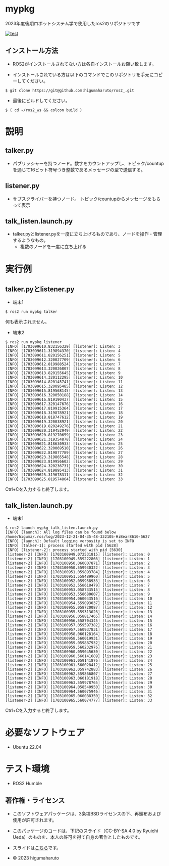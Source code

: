 # mypkg
2023年度後期ロボットシステム学で使用したros2のリポジトリです
  
[![test](https://github.com/higumaharuto/ros2_/actions/workflows/test.yml/badge.svg)](https://github.com/higumaharuto/ros2_/actions/workflows/test.yml)  
  
## インストール方法  
  
* ROS2がインストールされてない方は各自インストールお願い致します。 
  
* インストールされている方は以下のコマンドでこのリポジトリを手元にコピーしてください。  
```  
$ git clone https://git@github.com:higumaharuto/ros2_.git  
```  
  
* 最後にビルドしてください。  
```  
$ ( cd ~/ros2_ws && colcon build )  
```  
  
# 説明
## talker.py  
* パブリッシャーを持つノード。数字をカウントアップし、トピック/countupを通じて16ビット符号つき整数であるメッセージの型で送信する。  
  
## listener.py  
* サブスクライバーを持つノード。 トピック/countupからメッセージをもらって表示  
  
## talk_listen.launch.py  
* talker.pyとlistener.pyを一度に立ち上げるものであり、ノードを操作・管理するようなもの。  
     * 複数のノードを一度に立ち上げる  
  
# 実行例  
## talker.pyとlistener.py
* 端末1  
```  
$ ros2 run mypkg talker  
``` 
何も表示されません。  

* 端末2  
```  
$ ros2 run mypkg listener  
[INFO] [1703099610.832156329] [listener]: Listen: 3  
[INFO] [1703099611.319894370] [listener]: Listen: 4  
[INFO] [1703099611.820156251] [listener]: Listen: 5  
[INFO] [1703099612.320027709] [listener]: Listen: 6  
[INFO] [1703099612.819988524] [listener]: Listen: 7  
[INFO] [1703099613.320026807] [listener]: Listen: 8  
[INFO] [1703099613.820155645] [listener]: Listen: 9  
[INFO] [1703099614.320112295] [listener]: Listen: 10  
[INFO] [1703099614.820145741] [listener]: Listen: 11  
[INFO] [1703099615.320095485] [listener]: Listen: 12  
[INFO] [1703099615.819568145] [listener]: Listen: 13  
[INFO] [1703099616.320050188] [listener]: Listen: 14  
[INFO] [1703099616.819190437] [listener]: Listen: 15  
[INFO] [1703099617.320147676] [listener]: Listen: 16  
[INFO] [1703099617.819915364] [listener]: Listen: 17  
[INFO] [1703099618.319878921] [listener]: Listen: 18  
[INFO] [1703099618.818747612] [listener]: Listen: 19  
[INFO] [1703099619.320038921] [listener]: Listen: 20  
[INFO] [1703099619.820249276] [listener]: Listen: 21  
[INFO] [1703099620.319452949] [listener]: Listen: 22  
[INFO] [1703099620.819270659] [listener]: Listen: 23  
[INFO] [1703099621.319354878] [listener]: Listen: 24  
[INFO] [1703099621.818630933] [listener]: Listen: 25  
[INFO] [1703099622.320069510] [listener]: Listen: 26  
[INFO] [1703099622.819877789] [listener]: Listen: 27  
[INFO] [1703099623.319865548] [listener]: Listen: 28  
[INFO] [1703099623.819956602] [listener]: Listen: 29  
[INFO] [1703099624.320236731] [listener]: Listen: 30  
[INFO] [1703099624.819895413] [listener]: Listen: 31  
[INFO] [1703099625.319678311] [listener]: Listen: 32  
[INFO] [1703099625.819574864] [listener]: Listen: 33  
```
Ctrl+Cを入力すると終了します。  
## talk_listen.launch.py  
* 端末1  
```  
$ ros2 launch mypkg talk_listen.launch.py  
[INFO] [launch]: All log files can be found below /home/higuma/.ros/log/2023-12-21-04-35-48-332105-HiBear8610-5627  
[INFO] [launch]: Default logging verbosity is set to INFO  
[INFO] [talker-1]: process started with pid [5628]  
[INFO] [listener-2]: process started with pid [5630]  
[listener-2] [INFO] [1703100949.072531815] [listener]: Listen: 0  
[listener-2] [INFO] [1703100949.559222866] [listener]: Listen: 1  
[listener-2] [INFO] [1703100950.060007871] [listener]: Listen: 2  
[listener-2] [INFO] [1703100950.559930322] [listener]: Listen: 3  
[listener-2] [INFO] [1703100951.059893784] [listener]: Listen: 4  
[listener-2] [INFO] [1703100951.558489960] [listener]: Listen: 5  
[listener-2] [INFO] [1703100952.059958933] [listener]: Listen: 6  
[listener-2] [INFO] [1703100952.558618479] [listener]: Listen: 7  
[listener-2] [INFO] [1703100953.058733515] [listener]: Listen: 8  
[listener-2] [INFO] [1703100953.558680607] [listener]: Listen: 9  
[listener-2] [INFO] [1703100954.060043516] [listener]: Listen: 10  
[listener-2] [INFO] [1703100954.559093037] [listener]: Listen: 11  
[listener-2] [INFO] [1703100955.058720087] [listener]: Listen: 12  
[listener-2] [INFO] [1703100955.559313026] [listener]: Listen: 13  
[listener-2] [INFO] [1703100956.058817465] [listener]: Listen: 14  
[listener-2] [INFO] [1703100956.558704345] [listener]: Listen: 15  
[listener-2] [INFO] [1703100957.059597382] [listener]: Listen: 16  
[listener-2] [INFO] [1703100957.560937831] [listener]: Listen: 17  
[listener-2] [INFO] [1703100958.060128164] [listener]: Listen: 18  
[listener-2] [INFO] [1703100958.560019931] [listener]: Listen: 19  
[listener-2] [INFO] [1703100959.059887932] [listener]: Listen: 20  
[listener-2] [INFO] [1703100959.560232976] [listener]: Listen: 21  
[listener-2] [INFO] [1703100960.059045630] [listener]: Listen: 22  
[listener-2] [INFO] [1703100960.560141689] [listener]: Listen: 23  
[listener-2] [INFO] [1703100961.059141876] [listener]: Listen: 24  
[listener-2] [INFO] [1703100961.560028412] [listener]: Listen: 25  
[listener-2] [INFO] [1703100962.059742883] [listener]: Listen: 26  
[listener-2] [INFO] [1703100962.559866807] [listener]: Listen: 27  
[listener-2] [INFO] [1703100963.060181918] [listener]: Listen: 28  
[listener-2] [INFO] [1703100963.559978765] [listener]: Listen: 29  
[listener-2] [INFO] [1703100964.058540950] [listener]: Listen: 30  
[listener-2] [INFO] [1703100964.560075946] [listener]: Listen: 31  
[listener-2] [INFO] [1703100965.060088350] [listener]: Listen: 32  
[listener-2] [INFO] [1703100965.560074777] [listener]: Listen: 33  
```
Ctrl+Cを入力すると終了します。  

# 必要なソフトウェア  
* Ubuntu 22.04  

# テスト環境  
* ROS2 Humble  

## 著作権・ライセンス  
* このソフトウェアパッケージは、3条項BSDライセンスの下、再頒布および使用が許可されます。  
  
* このパッケージのコードは、下記のスライド（CC-BY-SA 4.0 by Ryuichi Ueda）のものを、本人の許可を得て自身の著作としたものです。  
* スライドは[こちら](https://github.com/ryuichiueda/my_slides/tree/master/robosys_2022)です。  
  
* © 2023 higumaharuto



